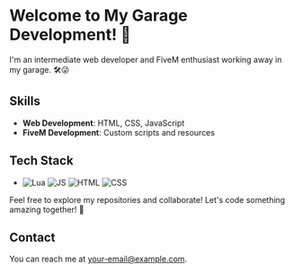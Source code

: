 # Welcome to My Garage Development! 🚀

I'm an intermediate web developer and FiveM enthusiast working away in my garage. 🛠️😜

## Skills
- **Web Development**: HTML, CSS, JavaScript
- **FiveM Development**: Custom scripts and resources

## Tech Stack
- ![Lua](https://cdn.icon-icons.com/icons2/2248/PNG/512/language_lua_icon_138433.png) ![JS]([https://seeklogo.com/images/J/javascript-logo-8892AEFCAC-seeklogo.com.png](https://static.vecteezy.com/system/resources/previews/027/127/463/original/javascript-logo-javascript-icon-transparent-free-png.png)) ![HTML](https://upload.wikimedia.org/wikipedia/commons/thumb/6/61/HTML5_logo_and_wordmark.svg/512px-HTML5_logo_and_wordmark.svg.png) ![CSS](https://upload.wikimedia.org/wikipedia/commons/d/d5/CSS3_logo_and_wordmark.svg) 

Feel free to explore my repositories and collaborate! Let's code something amazing together! 🎉

## Contact
You can reach me at [your-email@example.com](mailto:your-email@example.com).
